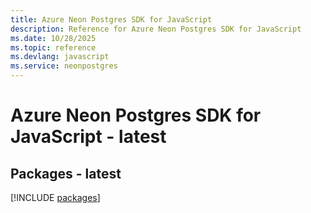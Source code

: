 ```yaml
---
title: Azure Neon Postgres SDK for JavaScript
description: Reference for Azure Neon Postgres SDK for JavaScript
ms.date: 10/28/2025
ms.topic: reference
ms.devlang: javascript
ms.service: neonpostgres
---
```

# Azure Neon Postgres SDK for JavaScript - latest
## Packages - latest
[!INCLUDE [packages](neon-postgres-index.md)]